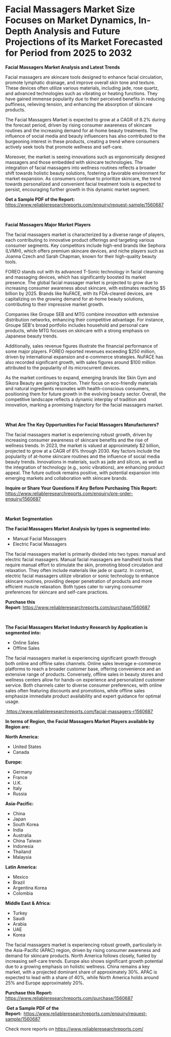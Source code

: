 <p><h1>Facial Massagers Market Size Focuses on Market Dynamics, In-Depth Analysis and Future Projections of its Market Forecasted for Period from 2025 to 2032</h1></p><p><strong>Facial Massagers Market Analysis and Latest Trends</strong></p>
<p><p>Facial massagers are skincare tools designed to enhance facial circulation, promote lymphatic drainage, and improve overall skin tone and texture. These devices often utilize various materials, including jade, rose quartz, and advanced technologies such as vibrating or heating functions. They have gained immense popularity due to their perceived benefits in reducing puffiness, relieving tension, and enhancing the absorption of skincare products.</p><p>The Facial Massagers Market is expected to grow at a CAGR of 8.2% during the forecast period, driven by rising consumer awareness of skincare routines and the increasing demand for at-home beauty treatments. The influence of social media and beauty influencers has also contributed to the burgeoning interest in these products, creating a trend where consumers actively seek tools that promote wellness and self-care.</p><p>Moreover, the market is seeing innovations such as ergonomically designed massagers and those embedded with skincare technologies. The integration of facial massagers into wellness routines reflects a broader shift towards holistic beauty solutions, fostering a favorable environment for market expansion. As consumers continue to prioritize skincare, the trend towards personalized and convenient facial treatment tools is expected to persist, encouraging further growth in this dynamic market segment.</p></p>
<p><strong>Get a Sample PDF of the Report:&nbsp;</strong> <a href="https://www.reliableresearchreports.com/enquiry/request-sample/1560687?utm_campaign=2252&utm_medium=2&utm_source=Github&utm_content=ia&utm_term=05022025&utm_id=facial-massagers">https://www.reliableresearchreports.com/enquiry/request-sample/1560687</a></p>
<p>&nbsp;</p>
<p><strong>Facial Massagers Major Market Players</strong></p>
<p><p>The facial massagers market is characterized by a diverse range of players, each contributing to innovative product offerings and targeting various consumer segments. Key competitors include high-end brands like Sephora (LVMH), which offers premium skincare devices, and niche players such as Joanna Czech and Sarah Chapman, known for their high-quality beauty tools.</p><p>FOREO stands out with its advanced T-Sonic technology in facial cleansing and massaging devices, which has significantly boosted its market presence. The global facial massager market is projected to grow due to increasing consumer awareness about skincare, with estimates reaching $5 billion by 2025. Brands like NuFACE, with its FDA-cleared devices, are capitalizing on the growing demand for at-home beauty solutions, contributing to their impressive market growth.</p><p>Companies like Groupe SEB and MTG combine innovation with extensive distribution networks, enhancing their competitive advantage. For instance, Groupe SEB's broad portfolio includes household and personal care products, while MTG focuses on skincare with a strong emphasis on Japanese beauty trends.</p><p>Additionally, sales revenue figures illustrate the financial performance of some major players. FOREO reported revenues exceeding $250 million, driven by international expansion and e-commerce strategies. NuFACE has also recorded significant growth, with sales figures around $100 million attributed to the popularity of its microcurrent devices.</p><p>As the market continues to expand, emerging brands like Skin Gym and Sikora Beauty are gaining traction. Their focus on eco-friendly materials and natural ingredients resonates with health-conscious consumers, positioning them for future growth in the evolving beauty sector. Overall, the competitive landscape reflects a dynamic interplay of tradition and innovation, marking a promising trajectory for the facial massagers market.</p></p>
<p>&nbsp;</p>
<p><strong>What Are The Key Opportunities For Facial Massagers Manufacturers?</strong></p>
<p><p>The facial massagers market is experiencing robust growth, driven by increasing consumer awareness of skincare benefits and the rise of wellness trends. In 2023, the market is valued at approximately $2 billion, projected to grow at a CAGR of 8% through 2030. Key factors include the popularity of at-home skincare routines and the influence of social media beauty trends. Innovations in materials, such as jade and silicon, as well as the integration of technology (e.g., sonic vibrations), are enhancing product appeal. The future outlook remains positive, with potential expansion into emerging markets and collaboration with skincare brands.</p></p>
<p><strong>Inquire or Share Your Questions If Any Before Purchasing This Report:</strong> <a href="https://www.reliableresearchreports.com/enquiry/pre-order-enquiry/1560687?utm_campaign=2252&utm_medium=2&utm_source=Github&utm_content=ia&utm_term=05022025&utm_id=facial-massagers">https://www.reliableresearchreports.com/enquiry/pre-order-enquiry/1560687</a></p>
<p>&nbsp;</p>
<p><strong>Market Segmentation</strong></p>
<p><strong>The Facial Massagers Market Analysis by types is segmented into:</strong></p>
<p><ul><li>Manual Facial Massagers</li><li>Electric Facial Massagers</li></ul></p>
<p><p>The facial massagers market is primarily divided into two types: manual and electric facial massagers. Manual facial massagers are handheld tools that require manual effort to stimulate the skin, promoting blood circulation and relaxation. They often include materials like jade or quartz. In contrast, electric facial massagers utilize vibration or sonic technology to enhance skincare routines, providing deeper penetration of products and more efficient muscle relaxation. Both types cater to varying consumer preferences for skincare and self-care practices.</p></p>
<p><strong>Purchase this Report:&nbsp;</strong><a href="https://www.reliableresearchreports.com/purchase/1560687?utm_campaign=2252&utm_medium=2&utm_source=Github&utm_content=ia&utm_term=05022025&utm_id=facial-massagers">https://www.reliableresearchreports.com/purchase/1560687</a></p>
<p>&nbsp;</p>
<p><strong>The Facial Massagers Market Industry Research by Application is segmented into:</strong></p>
<p><ul><li>Online Sales</li><li>Offline Sales</li></ul></p>
<p><p>The facial massagers market is experiencing significant growth through both online and offline sales channels. Online sales leverage e-commerce platforms to reach a broader customer base, offering convenience and an extensive range of products. Conversely, offline sales in beauty stores and wellness centers allow for hands-on experience and personalized customer service. Both channels cater to diverse consumer preferences, with online sales often featuring discounts and promotions, while offline sales emphasize immediate product availability and expert guidance for optimal usage.</p></p>
<p><a href="https://www.reliableresearchreports.com/facial-massagers-r1560687?utm_campaign=2252&utm_medium=2&utm_source=Github&utm_content=ia&utm_term=05022025&utm_id=facial-massagers">&nbsp;https://www.reliableresearchreports.com/facial-massagers-r1560687</a></p>
<p><strong>In terms of Region, the Facial Massagers Market Players available by Region are:</strong></p>
<p>
    <p> <strong> North America: </strong>
        <ul>
            <li>United States</li>
            <li>Canada</li>
        </ul>
        </p> 
    <p> <strong> Europe: </strong>
        <ul>
            <li>Germany</li>
            <li>France</li>
            <li>U.K.</li>
            <li>Italy</li>
            <li>Russia</li>
        </ul>
        </p> 
    <p> <strong> Asia-Pacific: </strong>
        <ul>
            <li>China</li>
            <li>Japan</li>
            <li>South Korea</li>
            <li>India</li>
            <li>Australia</li>
            <li>China Taiwan</li>
            <li>Indonesia</li>
            <li>Thailand</li>
            <li>Malaysia</li>
        </ul>
        </p> 
    <p> <strong> Latin America: </strong>
        <ul>
            <li>Mexico</li>
            <li>Brazil</li>
            <li>Argentina Korea</li>
            <li>Colombia</li>
        </ul>
        </p> 
    <p> <strong> Middle East & Africa: </strong>
        <ul>
            <li>Turkey</li>
            <li>Saudi</li>
            <li>Arabia</li>
            <li>UAE</li>
            <li>Korea</li>
        </ul>
    </p>
    </p>
<p><p>The facial massagers market is experiencing robust growth, particularly in the Asia-Pacific (APAC) region, driven by rising consumer awareness and demand for skincare products. North America follows closely, fueled by increasing self-care trends. Europe also shows significant growth potential due to a growing emphasis on holistic wellness. China remains a key market, with a projected dominant share of approximately 30%. APAC is expected to lead with a share of 40%, while North America holds around 25% and Europe approximately 20%.</p></p>
<p><strong>Purchase this Report: </strong><a href="https://www.reliableresearchreports.com/purchase/1560687?utm_campaign=2252&utm_medium=2&utm_source=Github&utm_content=ia&utm_term=05022025&utm_id=facial-massagers">https://www.reliableresearchreports.com/purchase/1560687</a></p>
<p>&nbsp;<strong>Get a Sample PDF of the Report:&nbsp;&nbsp;</strong><a href="https://www.reliableresearchreports.com/enquiry/request-sample/1560687?utm_campaign=2252&utm_medium=2&utm_source=Github&utm_content=ia&utm_term=05022025&utm_id=facial-massagers">https://www.reliableresearchreports.com/enquiry/request-sample/1560687</a></p>
<p><strong></strong></p>
<p>Check more reports on <a href="https://www.reliableresearchreports.com/?utm_campaign=2252&utm_medium=2&utm_source=Github&utm_content=ia&utm_term=05022025&utm_id=facial-massagers">https://www.reliableresearchreports.com/</a></p>